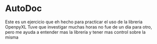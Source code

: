 # AutoDoc
Este es un ejercicio que eh hecho para practicar el uso de la libreria OpenpyXL 
Tuve que investigar muchas horas no fue de un dia para otro, pero me ayuda 
a entender mas la librería y tener mas control sobre la misma
